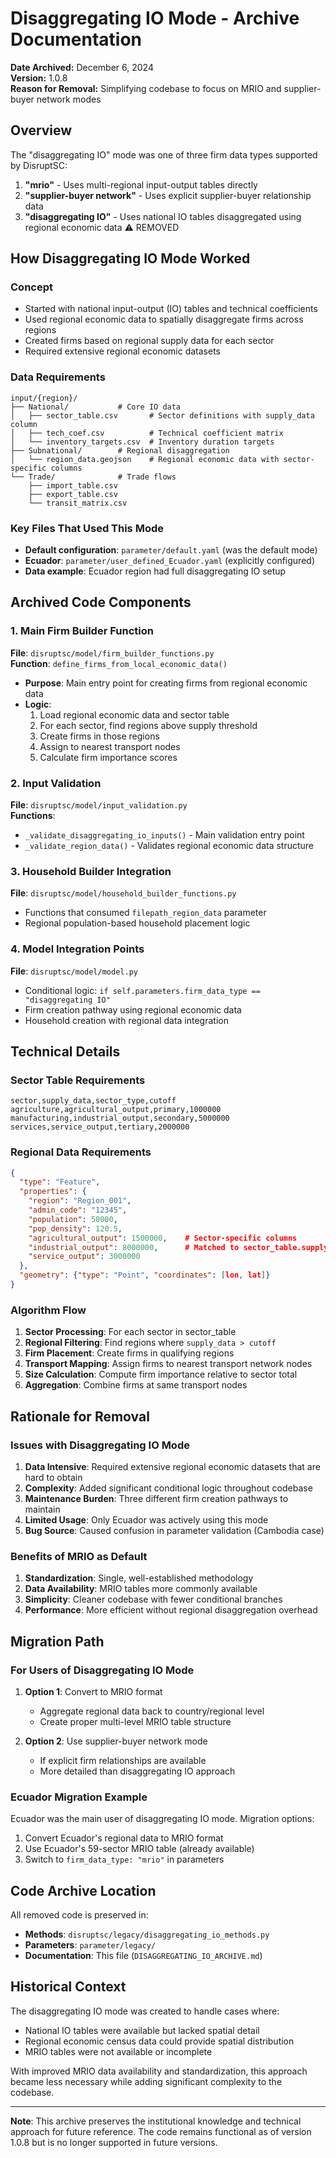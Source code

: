 # Disaggregating IO Mode - Archive Documentation

**Date Archived:** December 6, 2024  
**Version:** 1.0.8  
**Reason for Removal:** Simplifying codebase to focus on MRIO and supplier-buyer network modes

## Overview

The "disaggregating IO" mode was one of three firm data types supported by DisruptSC:
1. **"mrio"** - Uses multi-regional input-output tables directly
2. **"supplier-buyer network"** - Uses explicit supplier-buyer relationship data  
3. **"disaggregating IO"** - Uses national IO tables disaggregated using regional economic data ⚠️ REMOVED

## How Disaggregating IO Mode Worked

### Concept
- Started with national input-output (IO) tables and technical coefficients
- Used regional economic data to spatially disaggregate firms across regions
- Created firms based on regional supply data for each sector
- Required extensive regional economic datasets

### Data Requirements
```
input/{region}/
├── National/           # Core IO data
│   ├── sector_table.csv       # Sector definitions with supply_data column
│   ├── tech_coef.csv          # Technical coefficient matrix
│   └── inventory_targets.csv  # Inventory duration targets
├── Subnational/        # Regional disaggregation
│   └── region_data.geojson    # Regional economic data with sector-specific columns
└── Trade/              # Trade flows
    ├── import_table.csv
    ├── export_table.csv
    └── transit_matrix.csv
```

### Key Files That Used This Mode
- **Default configuration**: `parameter/default.yaml` (was the default mode)
- **Ecuador**: `parameter/user_defined_Ecuador.yaml` (explicitly configured)
- **Data example**: Ecuador region had full disaggregating IO setup

## Archived Code Components

### 1. Main Firm Builder Function
**File**: `disruptsc/model/firm_builder_functions.py`  
**Function**: `define_firms_from_local_economic_data()`
- **Purpose**: Main entry point for creating firms from regional economic data
- **Logic**: 
  1. Load regional economic data and sector table
  2. For each sector, find regions above supply threshold
  3. Create firms in those regions
  4. Assign to nearest transport nodes
  5. Calculate firm importance scores

### 2. Input Validation
**File**: `disruptsc/model/input_validation.py`  
**Functions**: 
- `_validate_disaggregating_io_inputs()` - Main validation entry point
- `_validate_region_data()` - Validates regional economic data structure

### 3. Household Builder Integration  
**File**: `disruptsc/model/household_builder_functions.py`
- Functions that consumed `filepath_region_data` parameter
- Regional population-based household placement logic

### 4. Model Integration Points
**File**: `disruptsc/model/model.py`
- Conditional logic: `if self.parameters.firm_data_type == "disaggregating IO"`
- Firm creation pathway using regional economic data
- Household creation with regional data integration

## Technical Details

### Sector Table Requirements
```csv
sector,supply_data,sector_type,cutoff
agriculture,agricultural_output,primary,1000000
manufacturing,industrial_output,secondary,5000000
services,service_output,tertiary,2000000
```

### Regional Data Requirements  
```geojson
{
  "type": "Feature", 
  "properties": {
    "region": "Region_001",
    "admin_code": "12345", 
    "population": 50000,
    "pop_density": 120.5,
    "agricultural_output": 1500000,    # Sector-specific columns
    "industrial_output": 8000000,      # Matched to sector_table.supply_data
    "service_output": 3000000
  },
  "geometry": {"type": "Point", "coordinates": [lon, lat]}
}
```

### Algorithm Flow
1. **Sector Processing**: For each sector in sector_table
2. **Regional Filtering**: Find regions where `supply_data > cutoff`  
3. **Firm Placement**: Create firms in qualifying regions
4. **Transport Mapping**: Assign firms to nearest transport network nodes
5. **Size Calculation**: Compute firm importance relative to sector total
6. **Aggregation**: Combine firms at same transport nodes

## Rationale for Removal

### Issues with Disaggregating IO Mode
1. **Data Intensive**: Required extensive regional economic datasets that are hard to obtain
2. **Complexity**: Added significant conditional logic throughout codebase  
3. **Maintenance Burden**: Three different firm creation pathways to maintain
4. **Limited Usage**: Only Ecuador was actively using this mode
5. **Bug Source**: Caused confusion in parameter validation (Cambodia case)

### Benefits of MRIO as Default
1. **Standardization**: Single, well-established methodology
2. **Data Availability**: MRIO tables more commonly available
3. **Simplicity**: Cleaner codebase with fewer conditional branches
4. **Performance**: More efficient without regional disaggregation overhead

## Migration Path

### For Users of Disaggregating IO Mode
1. **Option 1**: Convert to MRIO format
   - Aggregate regional data back to country/regional level
   - Create proper multi-level MRIO table structure
   
2. **Option 2**: Use supplier-buyer network mode
   - If explicit firm relationships are available
   - More detailed than disaggregating IO approach

### Ecuador Migration Example
Ecuador was the main user of disaggregating IO mode. Migration options:
1. Convert Ecuador's regional data to MRIO format
2. Use Ecuador's 59-sector MRIO table (already available)
3. Switch to `firm_data_type: "mrio"` in parameters

## Code Archive Location

All removed code is preserved in:
- **Methods**: `disruptsc/legacy/disaggregating_io_methods.py`
- **Parameters**: `parameter/legacy/`
- **Documentation**: This file (`DISAGGREGATING_IO_ARCHIVE.md`)

## Historical Context

The disaggregating IO mode was created to handle cases where:
- National IO tables were available but lacked spatial detail
- Regional economic census data could provide spatial distribution
- MRIO tables were not available or incomplete

With improved MRIO data availability and standardization, this approach became less necessary while adding significant complexity to the codebase.

---

**Note**: This archive preserves the institutional knowledge and technical approach for future reference. The code remains functional as of version 1.0.8 but is no longer supported in future versions.